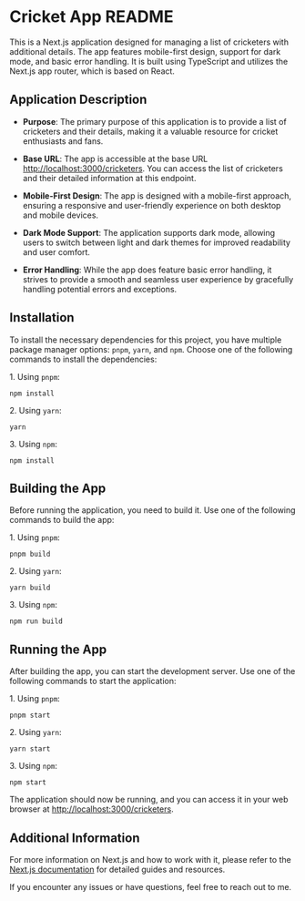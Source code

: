 # Cricket App README

This is a Next.js application designed for managing a list of cricketers with additional details. The app features mobile-first design, support for dark mode, and basic error handling. It is built using TypeScript and utilizes the Next.js app router, which is based on React.

## Application Description

- **Purpose**: The primary purpose of this application is to provide a list of cricketers and their details, making it a valuable resource for cricket enthusiasts and fans.

- **Base URL**: The app is accessible at the base URL [http://localhost:3000/cricketers](http://localhost:3000/cricketers). You can access the list of cricketers and their detailed information at this endpoint.

- **Mobile-First Design**: The app is designed with a mobile-first approach, ensuring a responsive and user-friendly experience on both desktop and mobile devices.

- **Dark Mode Support**: The application supports dark mode, allowing users to switch between light and dark themes for improved readability and user comfort.

- **Error Handling**: While the app does feature basic error handling, it strives to provide a smooth and seamless user experience by gracefully handling potential errors and exceptions.

## Installation

To install the necessary dependencies for this project, you have multiple package manager options: `pnpm`, `yarn`, and `npm`. Choose one of the following commands to install the dependencies:

1\. Using `pnpm`:

```
npm install
```

2\. Using `yarn`:

```
yarn
```

3\. Using `npm`:

```
npm install
```

## Building the App

Before running the application, you need to build it. Use one of the following commands to build the app:

1\. Using `pnpm`:

```
pnpm build
```

2\. Using `yarn`:

```
yarn build
```

3\. Using `npm`:

```
npm run build
```

## Running the App

After building the app, you can start the development server. Use one of the following commands to start the application:

1\. Using `pnpm`:

```
pnpm start
```

2\. Using `yarn`:

```
yarn start
```

3\. Using `npm`:

```
npm start
```

The application should now be running, and you can access it in your web browser at [http://localhost:3000/cricketers](http://localhost:3000/cricketers).

## Additional Information

For more information on Next.js and how to work with it, please refer to the [Next.js documentation](https://nextjs.org/docs) for detailed guides and resources.

If you encounter any issues or have questions, feel free to reach out to me.
